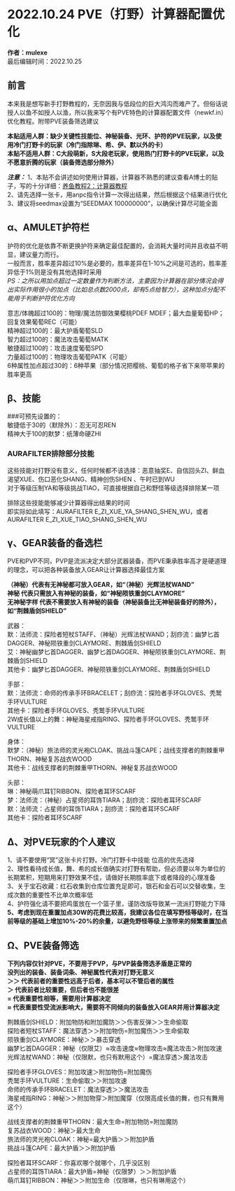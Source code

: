 # 2022.10.24 PVE（打野）计算器配置优化  
**作者：mulexe**   
最后编辑时间：2022.10.25     

## 前言
本来我是想写新手打野教程的，无奈因我与低段位的巨大鸿沟而难产了。但俗话说授人以鱼不如授人以渔，所以我来写个有PVE特色的计算器配置文件（newkf.in）优化教程。附带PVE装备筛选建议   

**本贴适用人群：缺少关键性技能位、神秘装备、光环、护符的PVE玩家，以及使用冷门打野卡的玩家（冷门指除琳、希、伊、默以外的卡）**    
**本贴不适用人群：C大段萌新，S大段老玩家，使用热门打野卡的PVE玩家，以及不愿意折腾的玩家（装备筛选部分除外）**    

***注意：***
1、本贴不会讲述如何使用计算器，计算器不熟悉的建议查看A博士的贴子，写的十分详细：[养鱼教程2：计算器教程](../aks13652/2.md)     
2、请先选择一张卡，用anpc指令计算一次得出结果，然后根据这个结果进行优化     
3、建议将seedmax设置为“SEEDMAX 100000000”，以确保计算尽可能全面           

## α、AMULET护符栏        
护符的优化是依靠不断更换护符来确定最佳配置的，会消耗大量时间并且收益不明显，建议量力而行。     
一般而言，胜率差异超过10%是必要的，胜率差异在1-10%之间是可选的，胜率差异低于1%则是没有其他选择时采用      
*PS：之所以用加点超过一定数量作为判断方法，主要因为计算器在部分情况会得出实际作用很小的加点（比如总点数2000点，却有5点给智力），这种加点分配不能用于判断护符优化方向*      

意志/体魄超过100的：物理/魔法防御效果樱桃PDEF MDEF；最大血量葡萄HP；回复效果葡萄REC（可能）     
精神超过100的：最大护盾葡萄SLD    
智力超过100的：魔法攻击葡萄MATK    
敏捷超过100的：攻击速度葡萄SPD    
力量超过100的：物理攻击葡萄PATK（可能）    
6种属性加点超过30的：6种苹果（部分情况把樱桃、葡萄的格子省下来带苹果的胜率更高    

## β、技能    
###可预先设置的：    
敏捷低于30的（默除外）：忍无可忍REN    
精神大于100的默梦：纸薄命硬ZHI    

### AURAFILTER排除部分技能    
这些技能对打野没有意义，任何时候都不该选择：恶意抽奖E、自信回头ZI、鲜血渴望XUE、伤口恶化SHANG、精神创伤SHEN 、午时已到WU    
对于等级压制YA和等级挑战TIAO，可直接根据自己和野怪等级选择排除某一项     

排除这些技能能够减少计算器得出结果的时间     
即实际如此填写：AURAFILTER E_ZI_XUE_YA_SHANG_SHEN_WU，或者AURAFILTER E_ZI_XUE_TIAO_SHANG_SHEN_WU    

## γ、GEAR装备的备选栏      
PVE和PVP不同，PVP是流派决定大部分武器装备，而PVE秉承胜率高才是硬道理的理念，可以把各种装备放入GEAR让计算器选择最佳方案     

**（神秘）代表有无神秘都可放入GEAR，如“（神秘）光辉法杖WAND”**     
**神秘 代表只需放入有神秘的装备，如“神秘陨铁重剑CLAYMORE”**    
**无神秘字样 代表不需要放入有神秘的装备（神秘装备比无神秘装备好的除外），如“荆棘盾剑SHIELD”**    
  
武器：    
默：法师流：探险者短杖STAFF、（神秘）光辉法杖WAND；刮痧流：幽梦匕首DAGGER、神秘陨铁重剑CLAYMORE、荆棘盾剑SHIELD   
艾：神秘幽梦匕首DAGGER、幽梦匕首DAGGER、神秘陨铁重剑CLAYMORE、荆棘盾剑SHIELD    
其他卡：幽梦匕首DAGGER、神秘陨铁重剑CLAYMORE、荆棘盾剑SHIELD    

手部：   
默：法师流：命师的传承手环BRACELET；刮痧流：探险者手环GLOVES、秃鹫手环VULTURE   
其他卡：探险者手环GLOVES、秃鹫手环VULTURE   
2W成长值以上的舞：神秘海星戒指RING、探险者手环GLOVES、秃鹫手环VULTURE   
   
身体：   
默梦：（神秘）旅法师的灵光袍CLOAK、挑战斗篷CAPE；战线支撑者的荆棘重甲THORN、神秘复苏战衣WOOD   
其他卡：战线支撑者的荆棘重甲THORN、神秘复苏战衣WOOD   

头部：   
琳：神秘萌爪耳钉RIBBON、探险者耳环SCARF   
梦：法师流：（神秘）占星师的耳饰TIARA；刮痧流：探险者耳环SCARF   
默：法师流：占星师的耳饰TIARA；刮痧流：探险者耳环SCARF   
其他卡：探险者耳环SCARF   

## Δ、对PVE玩家的个人建议    
1、请不要使用“冥”这张卡片打野。冷门打野卡中技能 位高的优先选择    
2、理性看待成长值，舞、希的成长值确实对打野有帮助，但必须要以年为单位的长期累积，短期用来打野效果不佳，请做好长期胜率底下或者降段的心理准备    
3、关于宝石收藏：红石收集到仓库位置充足即可，银石和金石可以交替收集，生成次数的重要性不比单次概率低    
4、护符强化请不要把鸡蛋放在一个篮子里，谨防改版导致某一流派打野能力下降    
**5、考虑到现在重置加点30W的花费比较高，我建议各位在填写野怪等级时，在当前等级的基础上增加10%-20%的余量，以避免野怪等级上涨带来的频繁重置加点**    
  
## Ω、PVE装备筛选   
**下列内容仅针对PVE，不要用于PVP，与PVP装备筛选矛盾是正常的**    
**没列出的装备、装备词条、神秘属性代表对打野无意义**   
**＞＞ 代表前者的重要性远高于后者，基本可以不管后者的属性**   
**＞ 代表前者比较重要，但后者也不能很差**   
**= 代表重要性相等，需要用计算器决定**   
**≈ 代表重要性受流派影响大，需要将不同倾向的装备放入GEAR并用计算器决定**   
  
荆棘盾剑SHIELD：附加物防和附加魔防＞＞伤害反弹＞＞生命偷取   
探险者短杖STAFF：魔法穿透＞＞附加物伤=附加魔伤＞＞生命偷取   
陨铁重剑CLAYMORE：神秘＞＞暴击穿透   
幽梦匕首DAGGER：神秘（仅限艾）≈攻击速度≈物理攻击≈魔法攻击＞附加攻速   
光辉法杖WAND：神秘（仅限默，也只有默用这个）=魔法穿透＞魔法攻击   
   
探险者手环GLOVES：附加攻速＞附加物伤=附加魔伤     
秃鹫手环VULTURE：生命偷取＞＞附加攻速    
命师的传承手环BRACELET：魔法穿透＞＞魔法攻击   
海星戒指RING：神秘＞＞附加物穿＞附加魔穿（仅限高成长值的舞，也只有舞用这个）    
   
战线支撑者的荆棘重甲THORN：最大生命=附加物防=附加魔防    
复苏战衣WOOD：神秘＞最大生命    
旅法师的灵光袍CLOAK：神秘=最大护盾＞＞附加护盾    
挑战斗篷CAPE：最大护盾＞＞附加护盾     
    
探险者耳环SCARF：你喜欢哪个就哪个，几乎没区别    
占星师的耳饰TIARA：最大护盾=神秘（仅限梦）＞＞附加护盾    
萌爪耳钉RIBBON：神秘＞＞附加生命（仅限琳，也只有琳用这个）    
